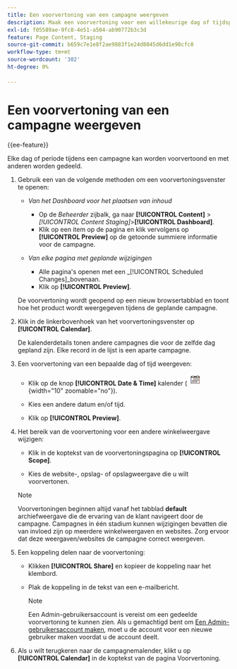 ```yaml
---
title: Een voorvertoning van een campagne weergeven
description: Maak een voorvertoning voor een willekeurige dag of tijdsperiode tijdens een campagne en deel deze met teamleden.
exl-id: f05589ae-9fc8-4e51-a504-ab90772b3c3d
feature: Page Content, Staging
source-git-commit: b659c7e1e8f2ae9883f1e24d8045d6dd1e90cfc0
workflow-type: tm+mt
source-wordcount: '302'
ht-degree: 0%

---
```


# Een voorvertoning van een campagne weergeven

{{ee-feature}}

Elke dag of periode tijdens een campagne kan worden voorvertoond en met anderen worden gedeeld.

1. Gebruik een van de volgende methoden om een voorvertoningsvenster te openen:

   - _Van het Dashboard voor het plaatsen van inhoud_

      - Op de _Beheerder_ zijbalk, ga naar  **[!UICONTROL Content]** > _[!UICONTROL Content Staging]_>**[!UICONTROL Dashboard]**.
      - Klik op een item op de pagina en klik vervolgens op **[!UICONTROL Preview]** op de getoonde summiere informatie voor de campagne.

   - _Van elke pagina met geplande wijzigingen_

      - Alle pagina&#39;s openen met een _[!UICONTROL Scheduled Changes]_bovenaan.
      - Klik op **[!UICONTROL Preview]**.

   De voorvertoning wordt geopend op een nieuw browsertabblad en toont hoe het product wordt weergegeven tijdens de geplande campagne.

1. Klik in de linkerbovenhoek van het voorvertoningsvenster op **[!UICONTROL Calendar]**.

   De kalenderdetails tonen andere campagnes die voor de zelfde dag gepland zijn. Elke record in de lijst is een aparte campagne.

1. Een voorvertoning van een bepaalde dag of tijd weergeven:

   - Klik op de knop **[!UICONTROL Date & Time]** kalender (![Kalenderpictogram](../assets/icon-calendar.png){width="10" zoomable="no"}).

   - Kies een andere datum en/of tijd.

   - Klik op **[!UICONTROL Preview]**.

1. Het bereik van de voorvertoning voor een andere winkelweergave wijzigen:

   - Klik in de koptekst van de voorvertoningspagina op **[!UICONTROL Scope]**.

   - Kies de website-, opslag- of opslagweergave die u wilt voorvertonen.

   >[!NOTE]
   >
   >Voorvertoningen beginnen altijd vanaf het tabblad **default** archiefweergave die de ervaring van de klant navigeert door de campagne. Campagnes in één stadium kunnen wijzigingen bevatten die van invloed zijn op meerdere winkelweergaven en websites. Zorg ervoor dat deze weergaven/websites de campagne correct weergeven.

1. Een koppeling delen naar de voorvertoning:

   - Klikken **[!UICONTROL Share]** en kopieer de koppeling naar het klembord.

   - Plak de koppeling in de tekst van een e-mailbericht.

     >[!NOTE]
     >
     >Een Admin-gebruikersaccount is vereist om een gedeelde voorvertoning te kunnen zien. Als u gemachtigd bent om [Een Admin-gebruikersaccount maken](../systems/permissions-users-all.md#create-a-user), moet u de account voor een nieuwe gebruiker maken voordat u de account deelt.

1. Als u wilt terugkeren naar de campagnemalender, klikt u op **[!UICONTROL Calendar]** in de koptekst van de pagina Voorvertoning.
